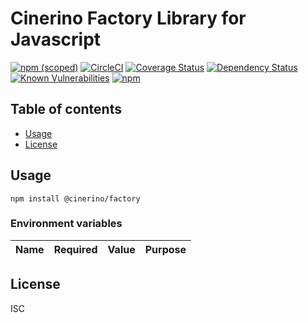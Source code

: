 # Cinerino Factory Library for Javascript

[![npm (scoped)](https://img.shields.io/npm/v/@cinerino/factory.svg)](https://www.npmjs.com/package/@cinerino/factory)
[![CircleCI](https://circleci.com/gh/cinerino/factory.svg?style=shield)](https://circleci.com/gh/cinerino/factory)
[![Coverage Status](https://coveralls.io/repos/github/cinerino/factory/badge.svg?branch=master)](https://coveralls.io/github/cinerino/factory?branch=master)
[![Dependency Status](https://img.shields.io/david/cinerino/factory.svg)](https://david-dm.org/cinerino/factory)
[![Known Vulnerabilities](https://snyk.io/test/github/cinerino/factory/badge.svg)](https://snyk.io/test/github/cinerino/factory)
[![npm](https://img.shields.io/npm/dm/@cinerino/factory.svg)](https://nodei.co/npm/@cinerino/factory/)

## Table of contents

* [Usage](#usage)
* [License](#license)

## Usage

```shell
npm install @cinerino/factory
```

### Environment variables

| Name | Required | Value | Purpose |
| ---- | -------- | ----- | ------- |

## License

ISC
